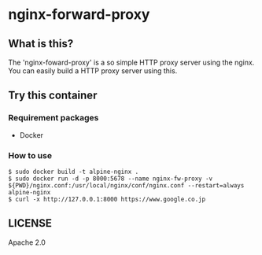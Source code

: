 # nginx-forward-proxy

## What is this?

The 'nginx-foward-proxy' is a so simple HTTP proxy server using the nginx.
You can easily build a HTTP proxy server using this.

## Try this container

### Requirement packages

- Docker

### How to use

```
$ sudo docker build -t alpine-nginx .
$ sudo docker run -d -p 8000:5678 --name nginx-fw-proxy -v ${PWD}/nginx.conf:/usr/local/nginx/conf/nginx.conf --restart=always alpine-nginx
$ curl -x http://127.0.0.1:8000 https://www.google.co.jp
```

## LICENSE

Apache 2.0
